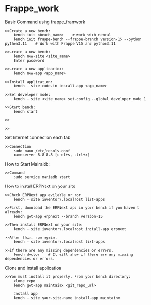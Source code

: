 # Frappe_work

Basic Command using frappe_framwork

    >>Create a new bench:
        bench init <bench_name>    # Work with Genral 
        bench init frappe-bench --frappe-branch version-15 --python python3.11    # Work with Frappe V15 and python3.11
        
    >>Create a new bench:
        bench new-site <site_name>
        Enter password

    >>Create a new application:
        bench new-app <app_name>

    >>Install application:
        bench --site code.in install-app <app_name>
        
    >>Set developer mode:
        bench --site <site_name> set-config --global developer_mode 1

    >>Start bench:
        bench start

    >>

    >>


    
Set Internet connection each tab

    >>Connection
        sudo nano /etc/resolv.conf
        nameserver 8.8.8.8 [crel+s, ctrl+x]

How to Start Mairaidb:

    >>Command
        sudo service mariadb start
        

How to install ERPNext on your site

    >>Check ERPNext app avilable or nor
        bench --site inventory.localhost list-apps
    
    >>First, download the ERPNext app in your bench if you haven’t already:
        bench get-app erpnext --branch version-15

    >>Then install ERPNext on your site:
        bench --site inventory.localhost install-app erpnext

    >>After this, run again:
        bench --site inventory.localhost list-apps

    >>if there are any missing dependencies or errors.
        bench doctor    # It will show if there are any missing dependencies or errors.


    


Clone and install application

    >>You must install it properly. From your bench directory:
        clone repo
        bench get-app maintainx <git_repo_url>

        Install app
        bench --site your-site-name install-app maintainx
      
      
